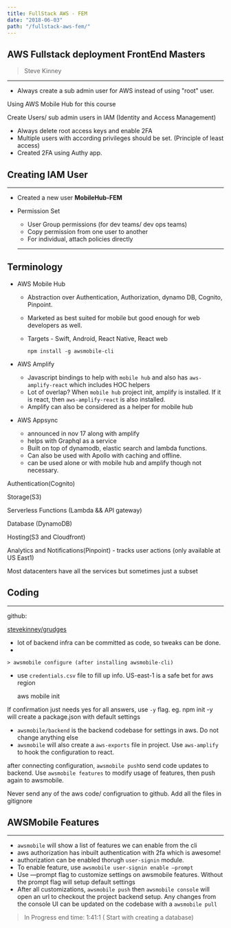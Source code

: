 ```yaml
---
title: FullStack AWS - FEM
date: "2018-06-03"
path: "/fullstack-aws-fem/"
---
```

## AWS Fullstack deployment FrontEnd Masters

> Steve Kinney

---

- Always create a sub admin user for AWS instead of using "root" user.

Using AWS Mobile Hub for this course

Create Users/ sub admin users in IAM (Identity and Access Management)

- Always delete root access keys and enable 2FA
- Multiple users with according privileges should be set. (Principle of least access)
- Created 2FA using Authy app.

## Creating IAM User

---

- Created a new user **MobileHub-FEM**
- Permission Set
  - User Group permissions (for dev teams/ dev ops teams)
  - Copy permission from one user to another
  - For individual, attach policies directly

  ---

## Terminology

- AWS Mobile Hub
  - Abstraction over Authentication, Authorization, dynamo DB, Cognito, Pinpoint.
  - Marketed as best suited for mobile but good enough for web developers as well.
  - Targets - Swift, Android, React Native, React web

        npm install -g awsmobile-cli

- AWS Amplify
  - Javascript bindings to help with `mobile hub` and also has `aws-amplify-react` which includes HOC helpers
  - Lot of overlap? When `mobile hub` project init, amplify is installed. If it is react, then `aws-amplify-react` is also installed.
  - Amplify can also be considered as a helper for mobile hub

- AWS Appsync
  - announced in nov 17 along with amplify
  - helps with Graphql as a service
  - Built on top of dynamodb, elastic search and lambda functions.
  - Can also be used with Apollo with caching and offline.
  - can be used alone or with mobile hub and amplify though not necessary.

Authentication(Cognito)

Storage(S3)

Serverless Functions (Lambda && API gateway)

Database (DynamoDB)

Hosting(S3 and Cloudfront)

Analytics and Notifications(Pinpoint) - tracks user actions (only available at US East1)

Most datacenters have all the services but sometimes just a subset

## Coding

---

github: 

[stevekinney/grudges](https://github.com/stevekinney/grudges.git)

- lot of backend infra can be committed as code, so tweaks can be done.
- 

    > awsmobile configure (after installing awsmobile-cli)

- use `credentials.csv` file to fill up info. US-east-1 is a safe bet for aws region

    aws mobile init

If confirmation just needs yes for all answers, use `-y` flag. 
eg. npm init -y will create a package.json with default settings

- `awsmobile/backend` is the backend codebase for settings in aws. Do not change anything else
- `awsmobile` will also create a `aws-exports` file in project. Use `aws-amplify` to hook the configuration to react.

after connecting configuration, `awsmobile push`to send code updates to backend. Use `awsmobile features` to modify usage of features, then push again to awsmobile.

Never send any of the aws code/ configruation to github. Add all the files in gitignore

## AWSMobile Features

---

- `awsmobile` will show a list of features we can enable from the cli
- aws authorization has inbuilt authentication with 2fa which is awesome!
- authorization can be enabled thorugh `user-signin` module.
- To enable feature, use `awsmobile user-signin enable —prompt`
- Use —prompt flag to customize settings on awsmobile features. Without the prompt flag will setup default settings
- After all customizations, `awsmobile push` then `awsmobile console` will open an url to checkout the project backend setup. Any changes from the console UI can be updated on the codebase with a `awsmobile pull`

> In Progress
end time: 1:41:1 ( Start with creating a database)